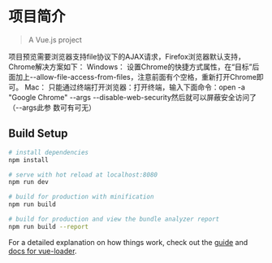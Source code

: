 # 项目简介

> A Vue.js project

项目预览需要浏览器支持file协议下的AJAX请求，Firefox浏览器默认支持，Chrome解决方案如下：
    Windows：
        设置Chrome的快捷方式属性，在“目标”后面加上--allow-file-access-from-files，注意前面有个空格，重新打开Chrome即可。
    Mac：
        只能通过终端打开浏览器：打开终端，输入下面命令：open -a "Google Chrome" --args --disable-web-security然后就可以屏蔽安全访问了（--args此参         数可有可无）


## Build Setup

``` bash
# install dependencies
npm install

# serve with hot reload at localhost:8080
npm run dev

# build for production with minification
npm run build

# build for production and view the bundle analyzer report
npm run build --report
```

For a detailed explanation on how things work, check out the [guide](http://vuejs-templates.github.io/webpack/) and [docs for vue-loader](http://vuejs.github.io/vue-loader).
